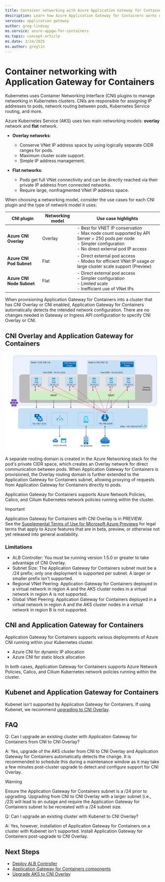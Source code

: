 ```yaml
---
title: Container networking with Azure Application Gateway for Containers
description: Learn how Azure Application Gateway for Containers works with different container networking interfaces.
services: application gateway
author: greg-lindsay
ms.service: azure-appgw-for-containers
ms.topic: concept-article
ms.date: 3/24/2025
ms.author: greglin
---
```


# Container networking with Application Gateway for Containers

Kubernetes uses Container Networking Interface (CNI) plugins to manage networking in Kubernetes clusters. CNIs are responsible for assigning IP addresses to pods, network routing between pods, Kubernetes Service routing, and more.

Azure Kubernetes Service (AKS) uses two main networking models: **overlay** network and **flat** network.

* **Overlay networks**:
  * Conserve VNet IP address space by using logically separate CIDR ranges for pods.
  * Maximum cluster scale support.
  * Simple IP address management.
  
* **Flat networks**:
  * Pods get full VNet connectivity and can be directly reached via their private IP address from connected networks.
  * Require large, nonfragmented VNet IP address space.

When choosing a networking model, consider the use cases for each CNI plugin and the type of network model it uses:

| CNI plugin | Networking model | Use case highlights |
|-------------|----------------------|-----------------------|
| **Azure CNI Overlay** | Overlay | - Best for VNET IP conservation<br/>- Max node count supported by API Server + 250 pods per node<br/>- Simpler configuration<br/> - No direct external pod IP access |
| **Azure CNI Pod Subnet** | Flat | - Direct external pod access<br/>- Modes for efficient VNet IP usage _or_ large cluster scale support (Preview) |
| **Azure CNI Node Subnet** | Flat | - Direct external pod access<br/>- Simpler configuration <br/>- Limited scale <br/>- Inefficient use of VNet IPs |

When provisioning Application Gateway for Containers into a cluster that has CNI Overlay or CNI enabled, Application Gateway for Containers automatically detects the intended network configuration. There are no changes needed in Gateway or Ingress API configuration to specify CNI Overlay or CNI.

## CNI Overlay and Application Gateway for Containers

![Diagram depicting traffic from the Internet ingressing into Application Gateway for Containers and being sent to backend pods in an overlay network in AKS.](./media/container-networking/application-gateway-for-containers-cni-overlay.svg)

A separate routing domain is created in the Azure Networking stack for the pod's private CIDR space, which creates an Overlay network for direct communication between pods. When Application Gateway for Containers is provisioned, the Overlay routing domain is further extended to the Application Gateway for Containers subnet, allowing proxying of requests from Application Gateway for Containers directly to pods.

Application Gateway for Containers supports Azure Network Policies, Calico, and Cilium Kubernetes network policies running within the cluster.

> [!IMPORTANT]
> Application Gateway for Containers with CNI Overlay is in PREVIEW.<br>
> See the [Supplemental Terms of Use for Microsoft Azure Previews](https://azure.microsoft.com/support/legal/preview-supplemental-terms/) for legal terms that apply to Azure features that are in beta, preview, or otherwise not yet released into general availability.

### Limitations

* ALB Controller: You must be running version 1.5.0 or greater to take advantage of CNI Overlay.
* Subnet Size: The Application Gateway for Containers subnet must be a /24 prefix; only one deployment is supported per subnet. A larger or smaller prefix isn't supported.
* Regional VNet Peering: Application Gateway for Containers deployed in a virtual network in region A and the AKS cluster nodes in a virtual network in region A is not supported.
* Global VNet Peering: Application Gateway for Containers deployed in a virtual network in region A and the AKS cluster nodes in a virtual network in region B is not supported.

## CNI and Application Gateway for Containers

Application Gateway for Containers supports various deployments of Azure CNI running within your Kubernetes cluster.

* Azure CNI for dynamic IP allocation
* Azure CNI for static block allocation

In both cases, Application Gateway for Containers supports Azure Network Policies, Calico, and Cilium Kubernetes network policies running within the cluster.

## Kubenet and Application Gateway for Containers

Kubenet isn't supported by Application Gateway for Containers. If using Kubenet, we recommend [upgrading to CNI Overlay](/azure/aks/upgrade-aks-ipam-and-dataplane#kubenet-cluster-upgrade).

## FAQ

Q: Can I upgrade an existing cluster with Application Gateway for Containers from CNI to CNI Overlay?

A: Yes, upgrade of the AKS cluster from CNI to CNI Overlay and Application Gateway for Containers automatically detects the change. It is recommended to schedule this during a maintenance window as it may take a few minutes post-cluster upgrade to detect and configure support for CNI Overlay.

>[!WARNING]
> Ensure the Application Gateway for Containers subnet is a /24 prior to upgrading. Upgrading from CNI to CNI Overlay with a larger subnet (i.e., /23) will lead to an outage and require the Application Gateway for Containers subnet to be recreated with a /24 subnet size.

Q: Can I upgrade an existing cluster with Kubenet to CNI Overlay?

A: Yes, however, installation of Application Gateway for Containers on a cluster with Kubenet isn't supported. Install Application Gateway for Containers post-upgrade to CNI Overlay.

## Next Steps

* [Deploy ALB Controller](quickstart-deploy-application-gateway-for-containers-alb-controller.md?tabs=install-helm-windows)
* [Application Gateway for Containers components](application-gateway-for-containers-components.md)
* [Upgrade AKS to CNI Overlay](/azure/aks/upgrade-aks-ipam-and-dataplane#upgrade-an-existing-cluster-to-azure-cni-overlay)

